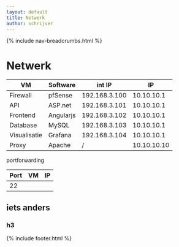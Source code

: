 ```yaml
---
layout: default
title: Netwerk
author: schrijver
---
```


{% include nav-breadcrumbs.html %}

# Netwerk

| VM           | Software     | int IP        | IP          |
|--------------|--------------|---------------|-------------|
| Firewall     | pfSense      | 192.168.3.100 | 10.10.10.1  |
| API          | ASP.net      | 192.168.3.101 | 10.10.10.1  |
| Frontend     | Angularjs    | 192.168.3.102 | 10.10.10.1  |
| Database     | MySQL        | 192.168.3.103 | 10.10.10.1  |
| Visualisatie | Grafana      | 192.168.3.104 | 10.10.10.1  |
| Proxy        | Apache       | /             | 10.10.10.10 |

 
 portforwarding

 | Port | VM     | IP      |
 |------|--------|---------|
 | 22||


## iets anders
### h3


{% include footer.html %}
